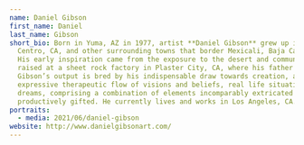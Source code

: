 ```yaml
---
name: Daniel Gibson
first_name: Daniel
last_name: Gibson
short_bio: Born in Yuma, AZ in 1977, artist **Daniel Gibson** grew up in El
  Centro, CA, and other surrounding towns that border Mexicali, Baja California.
  His early inspiration came from the exposure to the desert and communities,
  raised at a sheet rock factory in Plaster City, CA, where his father worked.
  Gibson’s output is bred by his indispensable draw towards creation, an
  expressive therapeutic flow of visions and beliefs, real life situations and
  dreams, comprising a combination of elements incomparably extricated and
  productively gifted. He currently lives and works in Los Angeles, CA.
portraits:
  - media: 2021/06/daniel-gibson
website: http://www.danielgibsonart.com/
---
```

